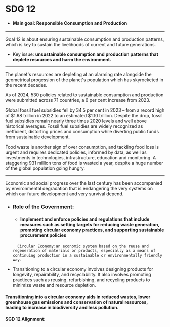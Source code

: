 # SDG 12
- #### Main goal: Responsible Consumption and Production 

---

Goal 12 is about ensuring sustainable consumption 	and production patterns, which is key to sustain the livelihoods of current and future generations. 

* Key issue: **unsustainable consumption and production patterns that deplete resources and harm the environment.**

---

The planet's resources are depleting at an alarming rate alongside the geometrical progession of the planet's population which has skyrocketed in the recent decades. 

As of 2024, 530 policies related to sustainable consumption and production were submitted across 71 countries, a 6 per cent increase from 2023. 

Global fossil fuel subsidies fell by 34.5 per cent in 2023 – from a record high of $1.68 trillion in 2022 to an estimated $1.10 trillion. Despite the drop, fossil fuel subsidies remain nearly three times 2020 levels and well above historical averages. Fossil fuel subsidies are widely recognized as inefficient, distorting prices and consumption while diverting public funds from sustainable development.

Food waste is another sign of over consumption, and tackling food loss is urgent and requires dedicated policies, informed by data, as well as investments in technologies, infrastructure, education and monitoring. A staggering 931 million tons of food is wasted a year, despite a huge number of the global population going hungry.

---

Economic and social progress over the last century has been accompanied by environmental degradation that is endangering the very systems on which our future development and very survival depend.


* ### Role of the Government: 
	- #### Implement and enforce policies and regulations that include measures such as setting targets for reducing waste generation, promoting circular economy practices, and supporting sustainable procurement policies
	#### 
		Circular Economy:an economic system based on the reuse and regeneration of materials or products, especially as a means of continuing production in a sustainable or environmentally friendly way.


* Transitioning to a circular economy involves designing products for longevity, repairability, and recyclability. It also involves promoting practices such as reusing, refurbishing, and recycling products to minimize waste and resource depletion.

#### Transitioning into a circular economy aids in reduced wastes, lower greenhouse gas emissions and conservation of natural resources, leading to increase in biodiversity and less pollution. 

#### SGD 12 Alignment:
